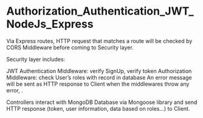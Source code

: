 # Authorization_Authentication_JWT_NodeJs_Express
Via Express routes, HTTP request that matches a route will be checked by CORS Middleware before coming to Security layer.

Security layer includes:

JWT Authentication Middleware: verify SignUp, verify token
Authorization Middleware: check User’s roles with record in database
An error message will be sent as HTTP response to Client when the middlewares throw any error, .

Controllers interact with MongoDB Database via Mongoose library and send HTTP response (token, user information, data based on roles…) to Client.
